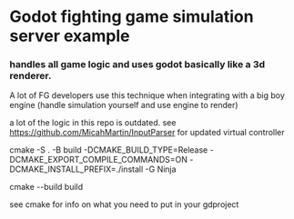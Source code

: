 # Godot fighting game simulation server example

### handles all game logic and uses godot basically like a 3d renderer. 
A lot of FG developers use this technique when integrating with a big boy engine (handle simulation yourself and use engine to render)

a lot of the logic in this repo is outdated. see https://github.com/MicahMartin/InputParser for updated virtual controller 

cmake -S . -B build -DCMAKE_BUILD_TYPE=Release -DCMAKE_EXPORT_COMPILE_COMMANDS=ON -DCMAKE_INSTALL_PREFIX=./install -G Ninja

cmake --build build

see cmake for info on what you need to put in your gdproject
